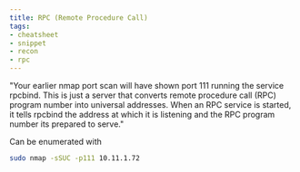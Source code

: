```yaml
---
title: RPC (Remote Procedure Call)
tags:
- cheatsheet
- snippet
- recon
- rpc
---
```


"Your earlier nmap port scan will have shown port 111 running the service rpcbind. This is just a server that converts remote procedure call (RPC) program number into universal addresses. When an RPC service is started, it tells rpcbind the address at which it is listening and the RPC program number its prepared to serve."

Can be enumerated with
```bash
sudo nmap -sSUC -p111 10.11.1.72
```
